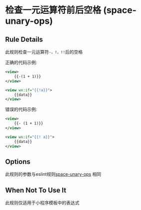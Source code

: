 # 检查一元运算符前后空格 (space-unary-ops)

## Rule Details

此规则检查一元运算符`-，!，!!`后的空格

正确的代码示例:

```xml
<view>
    {{-(1 + 1)}}
</view>

<view wx:if="{{!a}}">
    {{data}}
</view>
```

错误的代码示例:

```xml
<view>
    {{- (1 + 1)}}
</view>

<view wx:if="{{! a}}">
    {{data}}
</view>
```

## Options
此规则的参数与eslint规则[space-unary-ops](https://eslint.org/docs/rules/space-unary-ops) 相同

## When Not To Use It

此规则仅适用于小程序模板中的表达式